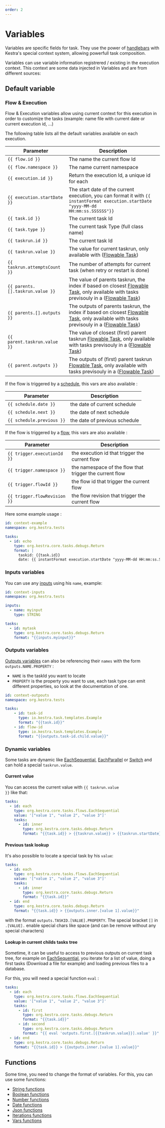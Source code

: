 ```yaml
---
order: 2
---
```


# Variables

Variables are specific fields for task. They use the power of [handlebars](https://handlebarsjs.com/guide/) with Kestra's special context system, allowing powerfull task composition.

Variables can use variable information registrered / existing in the execution context. This context are some data injected in Variables and are from different sources:


## Default variable 

### Flow & Execution

Flow & Execution variables allow using current context for this execution in order to customize the tasks (example: name file with current date or current execution id, ...)

The following table lists all the default variables available on each execution. 

| Parameter | Description |
| ---------- | ----------- |
|  <code v-pre>{{ flow.id }}</code> | The name the current flow Id |
|  <code v-pre>{{ flow.namespace }}</code> | The name current namespace |
|  <code v-pre>{{ execution.id }}</code> | Return the execution Id, a unique id for each  |
|  <code v-pre>{{ execution.startDate }}</code> | The start date of the current execution, you can format it with <code v-pre>{{ instantFormat execution.startDate  "yyyy-MM-dd HH:mm:ss.SSSSSS"}}</code> |
|  <code v-pre>{{ task.id }}</code> | The current task Id |
|  <code v-pre>{{ task.type }}</code> | The current task Type (full class name) |
|  <code v-pre>{{ taskrun.id }}</code> | The current task Id |
|  <code v-pre>{{ taskrun.value }}</code> | The value for current taskrun, only available with ([Flowable Task](../flowable)) |
|  <code v-pre>{{ taskrun.attemptsCount }}</code> | The number of attempts for current task (when retry or restart is done) |
|  <code v-pre>{{ parents.[].taskrun.value }}</code> | The value of parents taskrun, the index if based on closest [Flowable Task](../flowable), only available with tasks previsouly in a ([Flowable Task](../flowable)) |
|  <code v-pre>{{ parents.[].outputs }}</code> | The outputs of parents taskrun, the index if based on closest [Flowable Task](../flowable), only available with tasks previsouly in a ([Flowable Task](../flowable)) |
|  <code v-pre>{{ parent.taskrun.value }}</code> | The value of closest (first) parent taskrun [Flowable Task](../flowable), only available with tasks previsouly in a ([Flowable Task](../flowable)) |
|  <code v-pre>{{ parent.outputs }}</code> | The outputs of (first) parent taskrun [Flowable Task](../flowable), only available with tasks previsouly in a ([Flowable Task](../flowable)) |

If the flow is triggered by a [schedule](../triggers/schedule.md), this vars are also available :  

| Parameter | Description |
| ---------- | ----------- |
|  <code v-pre>{{ schedule.date }}</code> | the date of current schedule |
|  <code v-pre>{{ schedule.next }}</code> | the date of next schedule |
|  <code v-pre>{{ schedule.previous }}</code> | the date of previous schedule |

If the flow is triggered by a [flow](../triggers/flow.md), this vars are also available :  

| Parameter | Description |
| ---------- | ----------- |
|  <code v-pre>{{ trigger.executionId }}</code> | the execution id that trigger the current flow |
|  <code v-pre>{{ trigger.namespace }}</code> | the namespace of the flow that trigger the current flow |
|  <code v-pre>{{ trigger.flowId }}</code> | the flow id that trigger the current flow |
|  <code v-pre>{{ trigger.flowRevision }}</code> | the flow revision that trigger the current flow |

Here some example usage : 

```yaml
id: context-example
namespace: org.kestra.tests

tasks:
  - id: echo
    type: org.kestra.core.tasks.debugs.Return
    format: |
      taskid: {{task.id}}
      date: {{ instantFormat execution.startDate "yyyy-MM-dd HH:mm:ss.SSSSSS" }}
```

### Inputs variables
You can use any [inputs](../inputs/README.md) using his `name`, example: 

```yaml
id: context-inputs
namespace: org.kestra.tests

inputs:
  - name: myinput
    type: STRING

tasks:
  - id: mytask
    type: org.kestra.core.tasks.debugs.Return
    format: "{{inputs.myinput}}"
```

### Outputs variables
[Outputs variables](../outputs/README.md) can also be referencing their `names` with the form 
`outputs.NAME.PROPERTY` : 
- `NAME` is the taskId you want to locate
- `PROPERTY` is the property you want to use, each task type can emit different properties, so look at the 
documentation of one.

```yaml
id: context-outpouts
namespace: org.kestra.tests

tasks:
    - id: task-id
      type: io.kestra.task.templates.Example
      format: "{{task.id}}"
    - id: flow-id
      type: io.kestra.task.templates.Example
      format: "{{outputs.task-id.child.value}}"
```

### Dynamic variables
Some tasks are dynamic like [EachSequential](/plugins/core/tasks/flows/org.kestra.core.tasks.flows.EachSequential.md),
[EachParallel](/plugins/core/tasks/flows/org.kestra.core.tasks.flows.EachParallel.md) or
[Switch](/plugins/core/tasks/flows/org.kestra.core.tasks.flows.Switch.md) and can hold a special `taskrun.value`.


#### Current value
You can access the current value with <code v-pre>{{ taskrun.value }}</code> like that: 

```yaml
tasks:
  - id: each
    type: org.kestra.core.tasks.flows.EachSequential
    value: '["value 1", "value 2", "value 3"]'
    tasks:
      - id: inner
        type: org.kestra.core.tasks.debugs.Return
        format: "{{task.id}} > {{taskrun.value}} > {{taskrun.startDate}}"
```

#### Previous task lookup
It's also possible to locate a special task by his `value`:
```yaml
tasks:
  - id: each
    type: org.kestra.core.tasks.flows.EachSequential
    value: '["value 1", "value 2", "value 3"]'
    tasks:
      - id: inner
        type: org.kestra.core.tasks.debugs.Return
        format: "{{task.id}}"
  - id: end
    type: org.kestra.core.tasks.debugs.Return
    format: "{{task.id}} > {{outputs.inner.[value 1].value}}"
```
with the format `outputs.TASKID.[VALUE].PROPERTY`. The special bracket `[]` in  `.[VALUE].` enable special chars like space (and can be remove without any special characters)

#### Lookup in current childs tasks tree

Sometime, it can be useful to access to previous outputs on current task tree, for example on 
[EachSequential](/plugins/core/tasks/flows/org.kestra.core.tasks.flows.EachSequential.md),
you iterate for a list of value, doing a first tasks (Download a file for example) and 
loading previous files to a database.

For this, you will need a special function `eval` : 
```yaml
tasks:
  - id: each
    type: org.kestra.core.tasks.flows.EachSequential
    value: '["value 1", "value 2", "value 3"]'
    tasks:
      - id: first
        type: org.kestra.core.tasks.debugs.Return
        format: "{{task.id}}"
      - id: second
        type: org.kestra.core.tasks.debugs.Return
        format: "{{ eval 'outputs.first.[{{taskrun.value}}].value' }}"
  - id: end
    type: org.kestra.core.tasks.debugs.Return
    format: "{{task.id}} > {{outputs.inner.[value 1].value}}"
```

## Functions

Some time, you need to change the format of variables. For this, you can use some functions: 

- [String functions](./string.md)
- [Boolean functions](./boolean.md)
- [Number functions](./number.md)
- [Date functions](./date.md)
- [Json functions](./json.md)
- [Iterations functions](./iterations.md)
- [Vars functions](./vars.md)
